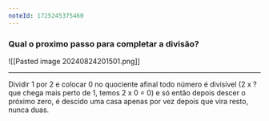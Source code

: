 ```yaml
---
noteId: 1725245375460
---
```

### Qual o proximo passo para completar a divisão?

![[Pasted image 20240824201501.png]]

---

Dividir 1 por 2 e colocar 0 no quociente afinal todo número é divisível (2 x ? que chega mais perto de 1, temos 2 x 0 = 0) e só então depois descer o próximo zero, é descido uma casa apenas por vez depois que vira resto, nunca duas.